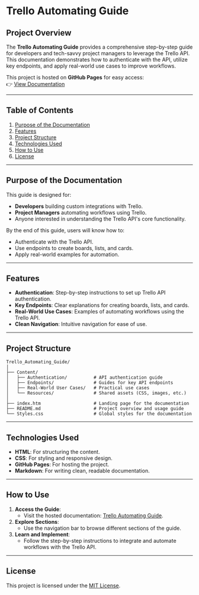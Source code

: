 # Trello Automating Guide

## Project Overview
The **Trello Automating Guide** provides a comprehensive step-by-step guide for developers and tech-savvy project managers to leverage the Trello API. This documentation demonstrates how to authenticate with the API, utilize key endpoints, and apply real-world use cases to improve workflows.

This project is hosted on **GitHub Pages** for easy access:  
👉 [View Documentation](https://gfiorino.github.io/Trello_Automating_Guide/)

---

## Table of Contents
1. [Purpose of the Documentation](#purpose-of-the-documentation)
2. [Features](#features)
3. [Project Structure](#project-structure)
4. [Technologies Used](#technologies-used)
5. [How to Use](#how-to-use)
6. [License](#license)

---

## Purpose of the Documentation
This guide is designed for:
- **Developers** building custom integrations with Trello.
- **Project Managers** automating workflows using Trello.
- Anyone interested in understanding the Trello API's core functionality.

By the end of this guide, users will know how to:
- Authenticate with the Trello API.
- Use endpoints to create boards, lists, and cards.
- Apply real-world examples for automation.

---

## Features
- **Authentication**: Step-by-step instructions to set up Trello API authentication.
- **Key Endpoints**: Clear explanations for creating boards, lists, and cards.
- **Real-World Use Cases**: Examples of automating workflows using the Trello API.
- **Clean Navigation**: Intuitive navigation for ease of use.

---

## Project Structure

```plaintext
Trello_Automating_Guide/
│
├── Content/
│   ├── Authentication/          # API authentication guide
│   ├── Endpoints/               # Guides for key API endpoints
│   ├── Real-World User Cases/   # Practical use cases
│   └── Resources/               # Shared assets (CSS, images, etc.)
│
├── index.htm                    # Landing page for the documentation
├── README.md                    # Project overview and usage guide
└── Styles.css                   # Global styles for the documentation
```
---

## Technologies Used

- **HTML**: For structuring the content.
- **CSS**: For styling and responsive design.
- **GitHub Pages**: For hosting the project.
- **Markdown**: For writing clean, readable documentation.

---

## How to Use

1. **Access the Guide**:
   - Visit the hosted documentation: [Trello Automating Guide](https://gfiorino.github.io/Trello_Automating_Guide/).
2. **Explore Sections**:
   - Use the navigation bar to browse different sections of the guide.
3. **Learn and Implement**:
   - Follow the step-by-step instructions to integrate and automate workflows with the Trello API.
---
## License

This project is licensed under the [MIT License](https://opensource.org/licenses/MIT).
